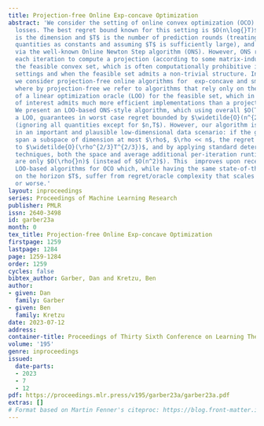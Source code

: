 ```yaml
---
title: Projection-free Online Exp-concave Optimization
abstract: 'We consider the setting of online convex optimization (OCO) with \textit{exp-concave}
  losses. The best regret bound known for this setting is $O(n\log{}T)$, where $n$
  is the dimension and $T$ is the number of prediction rounds (treating all other
  quantities as constants and assuming $T$ is sufficiently large), and is attainable
  via the well-known Online Newton Step algorithm (ONS). However, ONS requires on
  each iteration to compute a projection (according to some matrix-induced norm) onto
  the feasible convex set, which is often computationally prohibitive in high-dimensional
  settings and when the feasible set admits a non-trivial structure. In this work
  we consider projection-free online algorithms for  exp-concave and smooth losses,
  where by projection-free we refer to algorithms that rely only on the availability
  of a linear optimization oracle (LOO) for the feasible set, which in many applications
  of interest admits much more efficient implementations than a projection oracle.
  We present an LOO-based ONS-style algorithm, which using overall $O(T)$ calls to
  a LOO, guarantees in worst case regret bounded by $\widetilde{O}(n^{2/3}T^{2/3})$
  (ignoring all quantities except for $n,T$). However, our algorithm is most interesting
  in an important and plausible low-dimensional data scenario: if the gradients  (approximately)
  span a subspace of dimension at most $\rho$, $\rho << n$, the regret bound improves
  to $\widetilde{O}(\rho^{2/3}T^{2/3})$, and by applying standard deterministic sketching
  techniques, both the space and average additional per-iteration runtime requirements
  are only $O(\rho{}n)$ (instead of $O(n^2)$). This  improves upon recently proposed
  LOO-based algorithms for OCO which, while having the same state-of-the-art dependence
  on the horizon $T$, suffer from regret/oracle complexity that scales with $\sqrt{n}$
  or worse.'
layout: inproceedings
series: Proceedings of Machine Learning Research
publisher: PMLR
issn: 2640-3498
id: garber23a
month: 0
tex_title: Projection-free Online Exp-concave Optimization
firstpage: 1259
lastpage: 1284
page: 1259-1284
order: 1259
cycles: false
bibtex_author: Garber, Dan and Kretzu, Ben
author:
- given: Dan
  family: Garber
- given: Ben
  family: Kretzu
date: 2023-07-12
address: 
container-title: Proceedings of Thirty Sixth Conference on Learning Theory
volume: '195'
genre: inproceedings
issued:
  date-parts:
  - 2023
  - 7
  - 12
pdf: https://proceedings.mlr.press/v195/garber23a/garber23a.pdf
extras: []
# Format based on Martin Fenner's citeproc: https://blog.front-matter.io/posts/citeproc-yaml-for-bibliographies/
---
```

